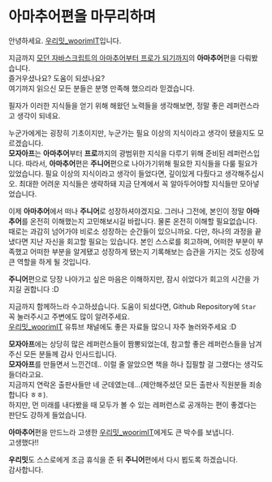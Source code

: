 # 아마추어편을 마무리하며
안녕하세요. [우리밋_woorimIT](https://www.youtube.com/channel/UCS0F25vig_sPIQXMiK8IdSg)입니다.

지금까지 [모던 자바스크립트의 아마추어부터 프로가 되기까지](https://github.com/woorim960/modern-javascript-from-amateur-to-pro)의 **아마추어**편을 다뤄봤습니다.  
즐거우셨나요? 도움이 되셨나요?  
여기까지 읽으신 모든 분들은 분명 만족해 했으리라 믿겠습니다.

필자가 이러한 지식들을 얻기 위해 해왔던 노력들을 생각해보면, 정말 좋은 레퍼런스라고 생각이 되네요.

누군가에게는 굉장히 기초이지만, 누군가는 필요 이상의 지식이라고 생각이 됐을지도 모르겠습니다.  
**모자아프**는 **아마추어**부터 **프로**까지의 광범위한 지식을 다루기 위해 준비된 레퍼런스입니다. 따라서, **아마추어**편은 **주니어**편으로 나아가기위해 필요한 지식들을 다룰 필요가 있었습니다. 필요 이상의 지식이라고 생각이 들었다면, 깊이있게 다뤘다고 생각해주십시오. 최대한 어려운 지식들은 생략하돼 지금 단계에서 꼭 알아두어야할 지식들만 모아넣었습니다.

이제 **아마추어**에서 떠나 **주니어**로 성장하셔야겠지요. 그러나 그전에, 본인이 정말 **아마추어**를 온전히 이해했는지 고민해보시길 바랍니다. 물론 온전히 이해할 필요없습니다. 때로는 과감히 넘어가야 비로소 성장하는 순간들이 있으니까요. 다만, 하나의 과정을 끝냈다면 지난 자신을 회고할 필요는 있습니다. 본인 스스로를 회고하며, 어떠한 부분이 부족했고 어떠한 부분을 알게됐고 성장하게 됐는지 기록해보는 습관을 가지는 것도 성장에 큰 역할을 하게 될 것입니다.  

**주니어**편으로 당장 나아가고 싶은 마음은 이해하지만, 잠시 쉬었다가 회고의 시간을 가지길 권합니다 :D

지금까지 함께하느라 수고하셨습니다.
도움이 되셨다면, Github Repository에 ```Star``` 꼭 눌러주시고 주변에도 많이 알려주세요.  
[우리밋_woorimIT](https://www.youtube.com/channel/UCS0F25vig_sPIQXMiK8IdSg) 유튜브 채널에도 좋은 자료들 많으니 자주 놀러와주세요 :D

**모자아프**에는 상당히 많은 레퍼런스들이 짬뽕되었는데, 참고할 좋은 레퍼런스들을 남겨주신 모든 분들께 감사 인사드립니다.  
**모자아프**를 만들면서 느낀건데.. 이럴 줄 알았으면 책을 하나 집필할 걸 그랬다는 생각도 들더라고요.  
지금까지 연락온 출판사들만 네 군데였는데...(제안해주셨던 모든 출판사 직원분들 죄송합니다 ㅎㅎ).  
하지만, 먼 미래를 내다봤을 때 모두가 볼 수 있는 레퍼런스로 공개하는 편이 좋겠다는 판단도 강하게 들었습니다.  

**아마추어**편을 만드느라 고생한 [우리밋_woorimIT](https://www.youtube.com/channel/UCS0F25vig_sPIQXMiK8IdSg)에게도 큰 박수를 보냅니다.  
고생했다!!  

**우리밋**도 스스로에게 조금 휴식을 준 뒤 **주니어**편에서 다시 뵙도록 하겠습니다.  
감사합니다.
